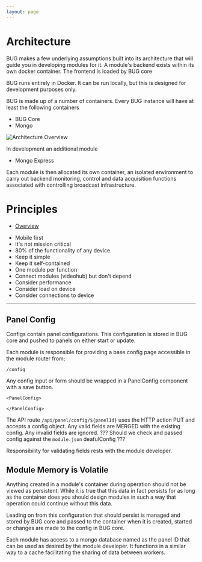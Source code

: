 ```yaml
---
layout: page
---
```


# Architecture

BUG makes a few underlying assumptions built into its architecture that will guide you in developing modules for it. A module's backend exists within its own docker container. The frontend is loaded by BUG core

BUG runs entirely in Docker. It can be run locally, but this is designed for development purposes only.

BUG is made up of a number of containers. Every BUG instance will have at least the following containers

-   BUG Core
-   Mongo

![Architecture Overview](/assets/diagrams/architecture-overview.drawio.svg)

In development an additional module

-   Mongo Express

Each module is then allocated its own container, an isolated environment to carry out backend monitoring, control and data acquisition functions associated with controlling broadcast infrastructure.

# Principles

-   [Overview ](/pages/architecture/overview.html)

*   Mobile first
*   It's not mission critical
*   80% of the functionality of any device.
*   Keep it simple
*   Keep it self-contained
*   One module per function
*   Connect modules (videohub) but don't depend
*   Consider performance
*   Consider load on device
*   Consider connections to device

---

## Panel Config

Configs contain panel configurations. This configuration is stored in BUG core and pushed to panels on either start or update.

Each module is responsible for providing a base config page accessible in the module router from;

`/config`

Any config input or form should be wrapped in a PanelConfig component with a save button.

```
<PanelConfig>

</PanelConfig>
```

The API route `/api/panel/config/${panelId}` uses the HTTP action PUT and accepts a config object. Any valid fields are MERGED with the existing config. Any invalid fields are ignored. ??? Should we check and passed config against the `module.json` deafulConfig ???

Responsibility for validating fields rests with the module developer.

## Module Memory is Volatile

Anything created in a module's container during operation should not be viewed as persistent. While it is true that this data in fact persists for as long as the container does you should design modules in such a way that operation could continue without this data.

Leading on from this configuration that should persist is managed and stored by BUG core and passed to the container when it is created, started or changes are made to the config in BUG core.

Each module has access to a mongo database named as the panel ID that can be used as desired by the module developer. It functions in a similar way to a cache facilitating the sharing of data between workers.
